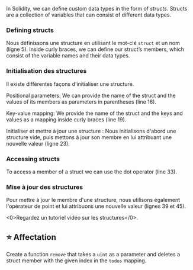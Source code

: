 In Solidity, we can define custom data types in the form of _structs_. Structs are a collection of variables that can consist of different data types.

### Defining structs

Nous définissons une structure en utilisant le mot-clé `struct` et un nom (ligne 5). Inside curly braces, we can define our struct’s members, which consist of the variable names and their data types.

### Initialisation des structures

Il existe différentes façons d'initialiser une structure.

Positional parameters: We can provide the name of the struct and the values of its members as parameters in parentheses (line 16).

Key-value mapping: We provide the name of the struct and the keys and values as a mapping inside curly braces (line 19).

Initialiser et mettre à jour une structure : Nous initialisons d'abord une structure vide, puis mettons à jour son membre en lui attribuant une nouvelle valeur (ligne 23).

### Accessing structs

To access a member of a struct we can use the dot operator (line 33).

### Mise à jour des structures

Pour mettre à jour le membre d'une structure, nous utilisons également l'opérateur de point et lui attribuons une nouvelle valeur (lignes 39 et 45).

<0>Regardez un tutoriel vidéo sur les structures</0>.

## ⭐️ Affectation

Create a function `remove` that takes a `uint` as a parameter and deletes a struct member with the given index in the `todos` mapping.